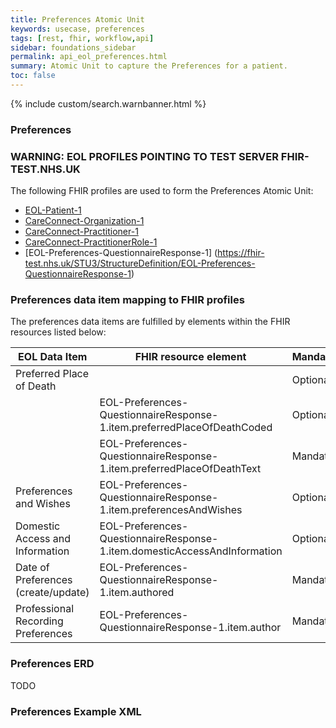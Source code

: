 ```yaml
---
title: Preferences Atomic Unit
keywords: usecase, preferences
tags: [rest, fhir, workflow,api]
sidebar: foundations_sidebar
permalink: api_eol_preferences.html
summary: Atomic Unit to capture the Preferences for a patient.
toc: false
---
```

{% include custom/search.warnbanner.html %}


### Preferences ###

### WARNING: EOL PROFILES POINTING TO TEST SERVER FHIR-TEST.NHS.UK ###

The following FHIR profiles are used to form the Preferences Atomic Unit:

- [EOL-Patient-1](https://fhir-test.nhs.uk/STU3/StructureDefinition/EOL-Patient-1)
- [CareConnect-Organization-1](https://fhir.hl7.org.uk/STU3/StructureDefinition/CareConnect-Organization-1)
- [CareConnect-Practitioner-1](https://fhir.hl7.org.uk/STU3/StructureDefinition/CareConnect-Practitioner-1)
- [CareConnect-PractitionerRole-1](https://fhir.hl7.org.uk/STU3/StructureDefinition/CareConnect-PractitionerRole-1)
- [EOL-Preferences-QuestionnaireResponse-1] (https://fhir-test.nhs.uk/STU3/StructureDefinition/EOL-Preferences-QuestionnaireResponse-1)

### Preferences data item mapping to FHIR profiles ###

The preferences data items are fulfilled by elements within the FHIR resources listed below:

| EOL Data Item                       | FHIR resource element                                                   | Mandatory/Required/Optional |
|-------------------------------------|-------------------------------------------------------------------------|-----------------------------|
| Preferred Place of Death			  |																			| Optional |
| 									  | EOL-Preferences-QuestionnaireResponse-1.item.preferredPlaceOfDeathCoded | Optional |
| 									  | EOL-Preferences-QuestionnaireResponse-1.item.preferredPlaceOfDeathText  | Mandatory |
| Preferences and Wishes			  | EOL-Preferences-QuestionnaireResponse-1.item.preferencesAndWishes		| Optional |
| Domestic Access and Information	  | EOL-Preferences-QuestionnaireResponse-1.item.domesticAccessAndInformation | Optional |
| Date of Preferences (create/update) | EOL-Preferences-QuestionnaireResponse-1.item.authored					| Mandatory |
| Professional Recording Preferences  | EOL-Preferences-QuestionnaireResponse-1.item.author						| Mandatory |

### Preferences ERD 

TODO

### Preferences Example XML ###

<script src="https://gist.github.com/IOPS-DEV/397ffb0aa86e6d0de65c7c952f92d6c4.js"></script>



